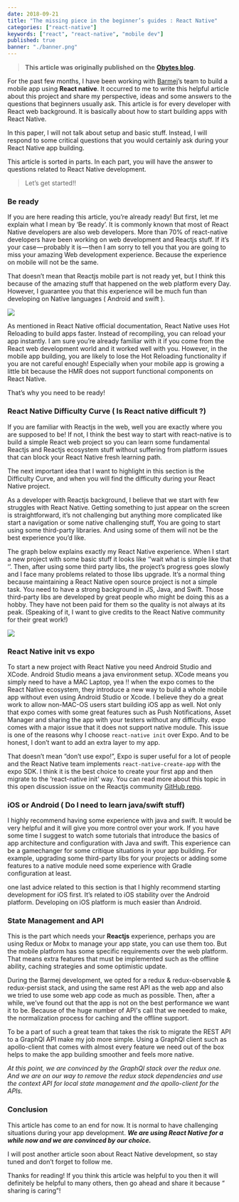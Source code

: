 ```yaml
---
date: 2018-09-21
title: "The missing piece in the beginner’s guides : React Native"
categories: ["react-native"]
keywords: ["react", "react-native", "mobile dev"]
published: true
banner: "./banner.png"
---
```


> **This article was originally published on the** [**Obytes blog**](https://www.obytes.com/blog/)**.**

For the past few months, I have been working with [Barmej](https://www.barmej.com/)’s team to build a mobile app using **React native**. It occurred to me to write this helpful article about this project and share my perspective, ideas and some answers to the questions that beginners usually ask. This article is for every developer with React web background. It is basically about how to start building apps with React Native.

In this paper, I will not talk about setup and basic stuff. Instead, I will respond to some critical questions that you would certainly ask during your React Native app building.

This article is sorted in parts. In each part, you will have the answer to questions related to React Native development.

> Let’s get started!!

### Be ready

If you are here reading this article, you’re already ready! But first, let me explain what I mean by ‘Be ready’. It is commonly known that most of React Native developers are also web developers. More than 70% of react-native developers have been working on web development and Reactjs stuff. If it’s your case — probably it is — then I am sorry to tell you that you are going to miss your amazing Web development experience. Because the experience on mobile will not be the same.

That doesn’t mean that Reactjs mobile part is not ready yet, but I think this because of the amazing stuff that happened on the web platform every Day. However, I guarantee you that this experience will be much fun than developing on Native languages ( Android and swift ).

![](https://cdn-images-1.medium.com/max/1600/0*T48w-NkE2rLKV4m5)

As mentioned in React Native official documentation, React Native uses Hot Reloading to build apps faster. Instead of recompiling, you can reload your app instantly. I am sure you’re already familiar with it if you come from the React web development world and it worked well with you. However, in the mobile app building, you are likely to lose the Hot Reloading functionality if you are not careful enough! Especially when your mobile app is growing a little bit because the HMR does not support functional components on React Native.

That’s why you need to be ready!

### React Native Difficulty Curve ( Is React native difficult ?)

If you are familiar with Reactjs in the web, well you are exactly where you are supposed to be! If not, I think the best way to start with react-native is to build a simple React web project so you can learn some fundamental Reactjs and Reactjs ecosystem stuff without suffering from platform issues that can block your React Native fresh learning path.

The next important idea that I want to highlight in this section is the Difficulty Curve, and when you will find the difficulty during your React Native project.

As a developer with Reactjs background, I believe that we start with few struggles with React Native. Getting something to just appear on the screen is straightforward, it’s not challenging but anything more complicated like start a navigation or some native challenging stuff, You are going to start using some third-party libraries. And using some of them will not be the best experience you’d like.

The graph below explains exactly my React Native experience. When I start a new project with some basic stuff it looks like ‘’wait what is simple like that ‘’. Then, after using some third party libs, the project’s progress goes slowly and I face many problems related to those libs upgrade. It’s a normal thing because maintaining a React Native open source project is not a simple task. You need to have a strong background in JS, Java, and Swift. Those third-party libs are developed by great people who might be doing this as a hobby. They have not been paid for them so the quality is not always at its peak. (Speaking of it, I want to give credits to the React Native community for their great work!)

![](https://cdn-images-1.medium.com/max/1600/1*W7U6g5wrfqlNIp2i0jlHeA.png)

### React Native init vs expo

To start a new project with React Native you need Android Studio and XCode. Android Studio means a java environment setup. XCode means you simply need to have a MAC Laptop, yea !! when the expo comes to the React Native ecosystem, they introduce a new way to build a whole mobile app without even using Android Studio or Xcode. I believe they do a great work to allow non-MAC-OS users start building iOS app as well. Not only that expo comes with some great features such as Push Notifications, Asset Manager and sharing the app with your testers without any difficulty. expo comes with a major issue that it does not support native module. This issue is one of the reasons why I choose `react-native init` over Expo. And to be honest, I don’t want to add an extra layer to my app.

That doesn’t mean ”don’t use expo!”, Expo is super useful for a lot of people and the React Native team implements `react-native-create-app` with the expo SDK. I think it is the best choice to create your first app and then migrate to the ‘react-native init’ way. You can read more about this topic in this open discussion issue on the Reactjs community [GitHub repo](https://github.com/react-community/create-react-native-app/issues/516).

### iOS or Android ( Do I need to learn java/swift stuff)

I highly recommend having some experience with java and swift. It would be very helpful and it will give you more control over your work. If you have some time I suggest to watch some tutorials that introduce the basics of app architecture and configuration with Java and swift. This experience can be a gamechanger for some critique situations in your app building. For example, upgrading some third-party libs for your projects or adding some features to a native module need some experience with Gradle configuration at least.

one last advice related to this section is that I highly recommend starting development for iOS first. It’s related to iOS stability over the Android platform. Developing on iOS platform is much easier than Android.

### State Management and API

This is the part which needs your **Reactjs** experience, perhaps you are using Redux or Mobx to manage your app state, you can use them too. But the mobile platform has some specific requirements over the web platform. That means extra features that must be implemented such as the offline ability, caching strategies and some optimistic update.

During the Barmej development, we opted for a redux & redux-observable & redux-persist stack, and using the same rest API as the web app and also we tried to use some web app code as much as possible. Then, after a while, we’ve found out that the app is not on the best performance we want it to be. Because of the huge number of API's call that we needed to make, the normalization process for caching and the offline support.

To be a part of such a great team that takes the risk to migrate the REST API to a GraphQl API make my job more simple. Using a GraphQl client such as apollo-client that comes with almost every feature we need out of the box helps to make the app building smoother and feels more native.

_At this point, we are convinced by the GraphQl stack over the redux one. And we are on our way to remove the redux stack dependencies and use the context API for local state management and the apollo-client for the APIs._

### Conclusion

This article has come to an end for now. It is normal to have challenging situations during your app development. **_We are using React Native for a while now and we are convinced by our choice._**

I will post another article soon about React Native development, so stay tuned and don’t forget to follow me.

Thanks for reading! If you think this article was helpful to you then it will definitely be helpful to many others, then go ahead and share it because “ sharing is caring”!
